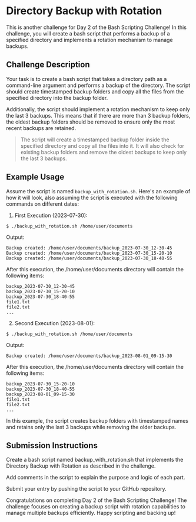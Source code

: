 # Directory Backup with Rotation

This is another challenge for Day 2 of the Bash Scripting Challenge! In this challenge, you will create a bash script that performs a backup of a specified directory and implements a rotation mechanism to manage backups.

## Challenge Description

Your task is to create a bash script that takes a directory path as a command-line argument and performs a backup of the directory. The script should create timestamped backup folders and copy all the files from the specified directory into the backup folder.

Additionally, the script should implement a rotation mechanism to keep only the last 3 backups. This means that if there are more than 3 backup folders, the oldest backup folders should be removed to ensure only the most recent backups are retained.

> The script will create a timestamped backup folder inside the specified directory and copy all the files into it. It will also check for existing backup folders and remove the oldest backups to keep only the last 3 backups.

## Example Usage

Assume the script is named `backup_with_rotation.sh`. Here's an example of how it will look,
also assuming the script is executed with the following commands on different dates:

1. First Execution (2023-07-30):

```
$ ./backup_with_rotation.sh /home/user/documents
```

Output:

```
Backup created: /home/user/documents/backup_2023-07-30_12-30-45
Backup created: /home/user/documents/backup_2023-07-30_15-20-10
Backup created: /home/user/documents/backup_2023-07-30_18-40-55
```

After this execution, the /home/user/documents directory will contain the following items:

```
backup_2023-07-30_12-30-45
backup_2023-07-30_15-20-10
backup_2023-07-30_18-40-55
file1.txt
file2.txt
...
```

2. Second Execution (2023-08-01):

```
$ ./backup_with_rotation.sh /home/user/documents
```

Output:

```
Backup created: /home/user/documents/backup_2023-08-01_09-15-30
```

After this execution, the /home/user/documents directory will contain the following items:

```
backup_2023-07-30_15-20-10
backup_2023-07-30_18-40-55
backup_2023-08-01_09-15-30
file1.txt
file2.txt
...
```

In this example, the script creates backup folders with timestamped names and retains only the last 3 backups while removing the older backups.

## Submission Instructions

Create a bash script named backup_with_rotation.sh that implements the Directory Backup with Rotation as described in the challenge.

Add comments in the script to explain the purpose and logic of each part.

Submit your entry by pushing the script to your GitHub repository.

Congratulations on completing Day 2 of the Bash Scripting Challenge! The challenge focuses on creating a backup script with rotation capabilities to manage multiple backups efficiently. Happy scripting and backing up!

